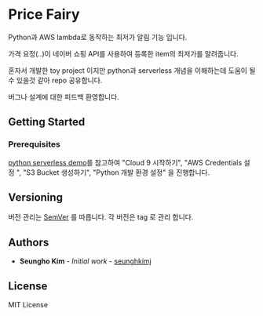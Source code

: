 # Price Fairy

Python과 AWS lambda로 동작하는 최저가 알림 기능 입니다.

가격 요정(..)이 네이버 쇼핑 API를 사용하여 등록한 item의 최저가를 알려줍니다.

혼자서 개발한 toy project 이지만 python과 serverless 개념을 이해하는데 도움이 될 수 있을것 같아 repo 공유합니다.

버그나 설계에 대한 피드백 환영합니다.


## Getting Started
<!-- These instructions will get you a copy of the project up and running on your local machine for development and testing purposes. See deployment for notes on how to deploy the project on a live system. -->

### Prerequisites

[python serverless demo](https://github.com/seunghokimj/python-serverless-demo)를 참고하여 "Cloud 9 시작하기", "AWS Credentials 설정
", "S3 Bucket 생성하기", "Python 개발 환경 설정" 을 진행합니다.

<!--
### Installing

TBD


## Running the tests

TBD


## Deployment

TBD
-->
<!-- ## Contributing -->
<!-- Please read [CONTRIBUTING.md](https://gist.github.com/PurpleBooth/b24679402957c63ec426) for details on our code of conduct, and the process for submitting pull requests to us. -->

## Versioning

버전 관리는 [SemVer](http://semver.org/) 를 따릅니다. 각 버전은 tag 로 관리 합니다.

## Authors

* **Seungho Kim** - *Initial work* - [seunghkimj](https://github.com/seunghkimj)

<!-- See also the list of [contributors](https://github.com/your/project/contributors) who participated in this project. -->

## License

MIT License
<!-- MIT License - see the [LICENSE.md](LICENSE.md) file for details -->


